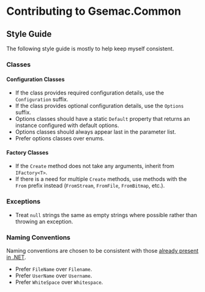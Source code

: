 # Contributing to Gsemac.Common

## Style Guide

The following style guide is mostly to help keep myself consistent.

### Classes

#### Configuration Classes

* If the class provides required configuration details, use the `Configuration` suffix.
* If the class provides optional configuration details, use the `Options` suffix.
* Options classes should have a static `Default` property that returns an instance configured with default options.
* Options classes should always appear last in the parameter list.
* Prefer options classes over enums.

#### Factory Classes

* If the `Create` method does not take any arguments, inherit from `IFactory<T>`.
* If there is a need for multiple `Create` methods, use methods with the `From` prefix instead (`FromStream`, `FromFile`, `FromBitmap`, etc.).

### Exceptions

* Treat `null` strings the same as empty strings where possible rather than throwing an exception.

### Naming Conventions

Naming conventions are chosen to be consistent with those [already present in .NET](https://docs.microsoft.com/en-us/dotnet/standard/design-guidelines/capitalization-conventions).

* Prefer `FileName` over `Filename`.
* Prefer `UserName` over `Username`.
* Prefer `WhiteSpace` over `Whitespace`.